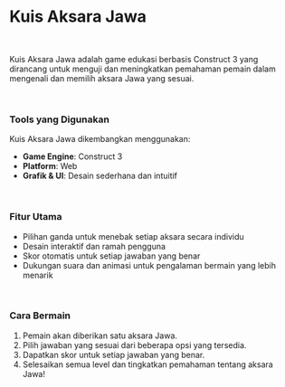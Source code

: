 <h1>Kuis Aksara Jawa</h1>

<br>

<p>Kuis Aksara Jawa adalah game edukasi berbasis Construct 3 yang dirancang untuk menguji dan meningkatkan pemahaman pemain dalam mengenali dan memilih aksara Jawa yang sesuai.</p>

<br>

<h3>Tools yang Digunakan</h3>
<p>Kuis Aksara Jawa dikembangkan menggunakan:</p>
<ul>
    <li><b>Game Engine</b>: Construct 3</li>
    <li><b>Platform</b>: Web</li>
    <li><b>Grafik & UI</b>: Desain sederhana dan intuitif</li>
</ul>

<br>

<h3>Fitur Utama</h3>
<ul>
    <li>Pilihan ganda untuk menebak setiap aksara secara individu</li>
    <li>Desain interaktif dan ramah pengguna</li>
    <li>Skor otomatis untuk setiap jawaban yang benar</li>
    <li>Dukungan suara dan animasi untuk pengalaman bermain yang lebih menarik</li>
</ul>

<br>

<h3>Cara Bermain</h3>
<ol>
    <li>Pemain akan diberikan satu aksara Jawa.</li>
    <li>Pilih jawaban yang sesuai dari beberapa opsi yang tersedia.</li>
    <li>Dapatkan skor untuk setiap jawaban yang benar.</li>
    <li>Selesaikan semua level dan tingkatkan pemahaman tentang aksara Jawa!</li>
</ol>
